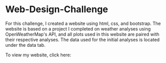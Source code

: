 # Web-Design-Challenge

For this challenge, I created a website using html, css, and bootstrap. The website is based on a project I completed on weather analyses using OpenWeatherMap's API, and all plots used in this website are paired with their respective analyses. The data used for the initial analyses is located under the data tab.

To view my website, click here:
